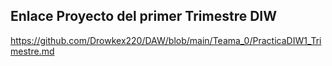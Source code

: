
## Enlace Proyecto del primer Trimestre DIW
https://github.com/Drowkex220/DAW/blob/main/Teama_0/PracticaDIW1_Trimestre.md
